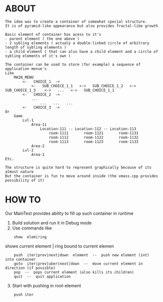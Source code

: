 ABOUT
=====

    The idea was to create a container of somewhat cpecial structure.
    It is of pyramid-like appearance but also provides fractal-like growth

    Basic element of container has acess to it's
    - parent element ( the one above )
    - 2 sybling elements ( actualy a double-linked circle of arbitrary length of sybling elements )
    - a child element ( that can also have a child element and a circle of sybling elements of it's own )

    The container can be used to store (for example) a sequence of application menue's
    Like
        MAIN_MENU
            <-   CHOICE_1  ->
                <-   SUB_CHOICE_1_1   <->   SUB_CHOICE_1_2   <->   SUB_CHOICE_1_3    <->   ...   <->   SUB_CHOICE_1_1
            <-   CHOICE_2  ->
                ...
                    ...   ...   ...
            <-   CHOICE_3  ->
    Or
		Game
			Lvl-1
				Area-11
					Location-111 -- Location-112 -- Location-113
						room-1111		room-1121		room-1131
						room-1112		room-1122		room-1132
						room-1113		room-1123		room-1133
				Area-2
			Lvl-2
				Area-1
	Etc.

    The structure is quite hard to represent graphically becouse of its almost nature
    But the container is fun to move around inside (the xmass.cpp provides possibility of it)

HOW TO
======

Our MainTest provides ability to fill up such container in runtime

1. Build solution and run it in Debug mode
2. Use commands like
```
	show  elem|ring 
```
shows current element | ring bound to current elemen
```
    push  iter|prev|next|down  element  --  push new element (int) into container 
	goto  iter|prev|uber|next|down  --  move current element in direction (if possible)
    pop  --  pops current element (also kills its children)
    quit  --  quit application
```
3. Start with pushing in root-element
```
	push iter
```